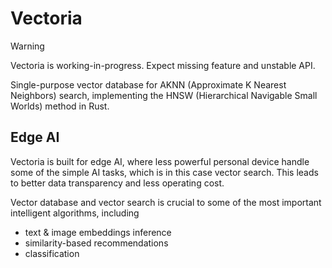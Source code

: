 # Vectoria

> [!WARNING]
> Vectoria is working-in-progress. Expect missing feature and
> unstable API.

Single-purpose vector database for AKNN (Approximate K Nearest Neighbors) search,
implementing the HNSW (Hierarchical Navigable Small Worlds) method in Rust.

## Edge AI

Vectoria is built for edge AI, where less powerful personal device handle
some of the simple AI tasks, which is in this case vector search.
This leads to better data transparency and less operating cost.

Vector database and vector search is crucial to some of
the most important intelligent algorithms, including

- text & image embeddings inference
- similarity-based recommendations
- classification
